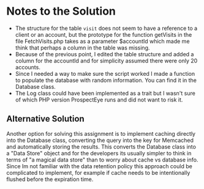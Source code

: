 # Notes to the Solution

* The structure for the table `visit` does not seem to have a reference to a client or an account, but the prototype for the function getVisits in the file FetchVisits.php takes as a parameter $accountId which made me think that perhaps a column in the table was missing.
* Because of the previous point, I edited the table structure and added a column for the accountId and for simplicity assumed there were only 20 accounts.
* Since I needed a way to make sure the script worked I made a function to populate the database with random information. You can find it in the Database class.
* The Log class could have been implemented as a trait but I wasn't sure of which PHP version ProspectEye runs and did not want to risk it.

## Alternative Solution 
Another option for solving this assignment is to implement caching directly into the Database class, converting the query into the key for Memcached and automatically storing the results. This converts the Database class into a "Data Store" object and for the developers its usually simpler to think in terms of "a magical data store" than to worry about cache vs database info. Since Im not familiar with the data retention policy this approach could be complicated to implement, for example if cache needs to be intentionally flushed before the expiration time.